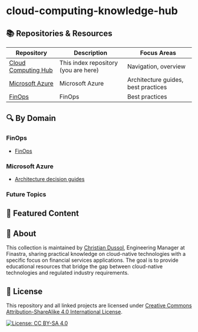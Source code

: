 # cloud-computing-knowledge-hub

## 📚 Repositories & Resources

| Repository | Description | Focus Areas |
|------------|-------------|------------|
| [Cloud Computing Hub](https://github.com/christian-dussol-cloud-computing/cloud-computing-knowledge-hub) | This index repository (you are here) | Navigation, overview |
| [Microsoft Azure](https://github.com/christian-dussol-cloud-computing/microsoft-azure) | Microsoft Azure  | Architecture guides, best practices |
| [FinOps](https://github.com/christian-dussol-cloud-computing/finops) | FinOps  | Best practices |

## 🔍 By Domain

### FinOps
- [FinOps](https://github.com/christian-dussol-cloud-computing/finops)

### Microsoft Azure
- [Architecture decision guides](https://github.com/christian-dussol-cloud-computing/microsoft-azure/tree/main/certifications/AZ-305/architecture-decision-guides)

### Future Topics

## 🌟 Featured Content

## 👤 About

This collection is maintained by [Christian Dussol](https://github.com/ChristianDussol), Engineering Manager at Finastra, sharing practical knowledge on cloud-native technologies with a specific focus on financial services applications. The goal is to provide educational resources that bridge the gap between cloud-native technologies and regulated industry requirements.

## 📜 License

This repository and all linked projects are licensed under [Creative Commons Attribution-ShareAlike 4.0 International License](http://creativecommons.org/licenses/by-sa/4.0/).

[![License: CC BY-SA 4.0](https://img.shields.io/badge/License-CC%20BY--SA%204.0-lightgrey.svg)](https://creativecommons.org/licenses/by-sa/4.0/)
